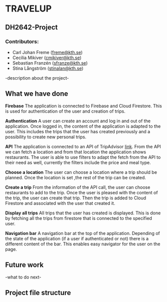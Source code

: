 # TRAVELUP

## DH2642-Project

### Contributors: 

* Carl Johan Freme (freme@kth.se)
* Cecilia Mikiver (cmikiver@kth.se)
* Sebastian Franzén (sfranze@kth.se)
* Stina Långström (stinalan@kth.se)

-description about the project-

## What we have done

**Firebase**
The application is connected to Firebase and Cloud Firestore. This is used for authentication of the user and creation of trips.

**Authentication**
A user can create an account and log in and out of the application. Once logged in, the content of the application is adapted to the user. This includes the trips that the user has created previously and a possibility to create new personal trips.

**API**
The application is connected to an API of TripAdvisor [link](https://rapidapi.com/apidojo/api/tripadvisor1/details?fbclid=IwAR05QjbZPHZCQecy0d58nhEFwCk_gh7uu8JMXMtuPlHP7gjsxdXLF1kQVAk). From the API we can fetch a location and from that location the application shows restaurants. The user is able to use filters to adapt the fetch from the API to their need as well, currently the filters include the price and meal type.

**Choose a location**
The user can choose a location where a trip should be planned. Once the location is set ,the rest of the trip can be created.

**Create a trip**
From the information of the API call, the user can choose restaurants to add to the trip. Once the user is pleased with the content of the trip, the user can create that trip. Then the trip is added to Cloud Firestore and associated with the user that created it.

**Display all trips**
All trips that the user has created is displayed. This is done by fetching all the trips from firestore that is connected to the specified user.

**Navigation bar**
A navigation bar at the top of the application. Depending of the state of the application (if a user if authenticated or not) there is a different content of the bar. This enables easy navigator for the user on the page.

## Future work

-what to do next-

## Project file structure


